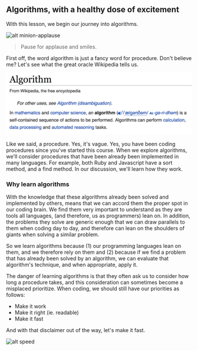 ## Algorithms, with a healthy dose of excitement

With this lesson, we begin our journey into algorithms.  

![alt minion-applause](http://w-uh.com/images/1601/minions_applause.jpg)
> Pause for applause and smiles.  

First off, the word algorithm is just a fancy word for procedure.  Don't believe me?  Let's see what the great oracle Wikipedia tells us.


![alt algorithm](./algorithm.jpg)

Like we said, a procedure.  Yes, it's vague.  Yes, you have been coding procedures since you've started this course.  When we explore algorithms, we'll consider procedures that have been already been implemented in many languages.  For example, both Ruby and Javascript have a sort method, and a find method.  In our discussion, we'll learn how they work.

### Why learn algorithms

With the knowledge that these algorithms already been solved and implemented by others, means that we can accord them the proper spot in our coding brain.  We find them very important to understand as they are tools all languages, (and therefore, us as programmers) lean on.  In addition, the problems they solve are generic enough that we can draw parallels to them when coding day to day, and therefore can lean on the shoulders of giants when solving a similar problem.  

So we learn algorithms because (1) our programming languages lean on them, and we therefore rely on them and (2) because if we find a problem that has already been solved by an algorithm, we can evaluate that algorithm's technique, and when appropriate, apply it.  

The danger of learning algorithms is that they often ask us to consider how long a procedure takes, and this consideration can sometimes become a misplaced prioritize.  When coding, we should still have our priorities as follows:

  * Make it work
  * Make it right (ie. readable)
  * Make it fast

And with that disclaimer out of the way, let's make it fast.

![alt speed](http://jaysamit.com/wp-content/uploads/2015/04/increase-website-speed.jpg)

